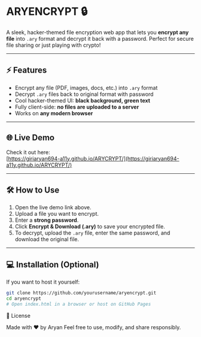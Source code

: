 # ARYENCRYPT 🔒

A sleek, hacker-themed file encryption web app that lets you **encrypt any file** into `.ary` format and decrypt it back with a password. Perfect for secure file sharing or just playing with crypto!  

---

## ⚡ Features

- Encrypt any file (PDF, images, docs, etc.) into `.ary` format  
- Decrypt `.ary` files back to original format with password  
- Cool hacker-themed UI: **black background, green text**  
- Fully client-side: **no files are uploaded to a server**  
- Works on **any modern browser**  

---

## 🌐 Live Demo

Check it out here:  
[https://giriaryan694-a11y.github.io/ARYCRYPT/](https://giriaryan694-a11y.github.io/ARYCRYPT/)  

---

## 🛠 How to Use

1. Open the live demo link above.  
2. Upload a file you want to encrypt.  
3. Enter a **strong password**.  
4. Click **Encrypt & Download (.ary)** to save your encrypted file.  
5. To decrypt, upload the `.ary` file, enter the same password, and download the original file.  

---

## 💻 Installation (Optional)

If you want to host it yourself:

```bash
git clone https://github.com/yourusername/aryencrypt.git
cd aryencrypt
# Open index.html in a browser or host on GitHub Pages
```
📜 License

Made with ❤️ by Aryan
Feel free to use, modify, and share responsibly.

